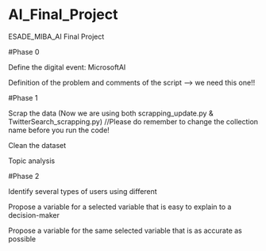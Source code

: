 # AI_Final_Project
ESADE_MIBA_AI Final Project

#Phase 0

Define the digital event: MicrosoftAI

Definition of the problem and comments of the script --> we need this one!!

#Phase 1

Scrap the data (Now we are using both scrapping_update.py & TwitterSearch_scrapping.py) //Please do remember to change the collection name before you run the code!

Clean the dataset

Topic analysis

#Phase 2

Identify several types of users using different

Propose a variable for a selected variable that is easy to explain to a decision-maker

Propose a variable for the same selected variable that is as accurate as possible
